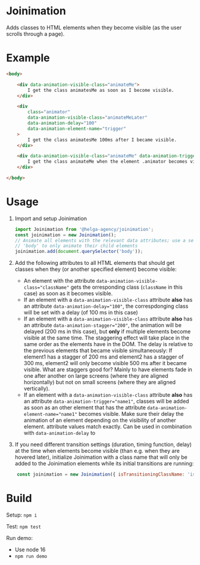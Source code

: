 # Joinimation

Adds classes to HTML elements when they become visible (as the user scrolls through a page).

# Example

```html
<body>

    <div data-animation-visible-class="animateMe">
        I get the class animatesMe as soon as I become visible.
    </div>

    <div
        class="animator"
        data-animation-visible-class="animateMeLater"
        data-animation-delay="100"
        data-animation-element-name="trigger"
    >
        I get the class animatesMe 100ms after I became visible.
    </div>

    <div data-animation-visible-class="animateMe" data-animation-trigger="trigger">
        I get the class animateMe when the element .animator becomes visible.
    </div>

</body>
```

# Usage

1. Import and setup Joinimation
    ```javascript
    import Joinimation from '@helga-agency/joinimation';
    const joinimation = new Joinimation();
    // Animate all elements with the relevant data attributes; use a selector different than
    // 'body' to only animate their child elements
    joinimation.add(document.querySelector('body'));
    ````

2. Add the following attributes to all HTML elements that should get classes when they (or another
   specified element) become visible:

    - An element with the attribute `data-animation-visible-class="className"` gets the 
      orresponding class (`className` in this case) as soon as it becomes visible.
    - If an element with a `data-animation-visible-class` attribute **also** has an attribute
      `data-animation-delay="100"`, the correspdonging class will be set with a delay (of 100 ms
      in this case)
    - If an element with a `data-animation-visible-class` attribute **also** has an attribute
      `data-animation-stagger="200"`, the animation will be delayed (200 ms in this case), but
      **only** if multiple elements become visible at the same time. The staggering effect will 
      take place in the same order as the elements have in the DOM. The delay is relative to the 
      previous elements that became visible simultaneously: If element1 has a stagger of 200 ms and
      element2 has a stagger of 300 ms, element2 will only become visible 500 ms after it
      became visible. What are staggers good for? Mainly to have elements fade in one after another
      on large screens (where they are aligned horizontally) but not on small screens (where
      they are aligned vertically).
    - If an element with a `data-animation-visible-class` attribute **also** has an attribute 
      `data-animation-trigger="name1"`, classes will be added as soon as an other element that
      has the attribute `data-animation-element-name="name1"` becomes visible. Make sure their
      delay the animation of an element depending on the visibility of another element.
      attribute values match exactly. Can be used in combination with `data-animation-delay` to

3. If you need different transition settings (duration, timing function, delay) at the time when
elements become visible (than e.g. when they are hovered later), initialize Joinimation with
a class name that will only be added to the Joinimation elements while its initial transitions are 
running:
```javascript
    const joinimation = new Joinimation({ isTransitioningClassName: 'isTransitioning' });
```


# Build

Setup: `npm i`

Test: `npm test`

Run demo:
- Use node 16
- `npm run demo`
